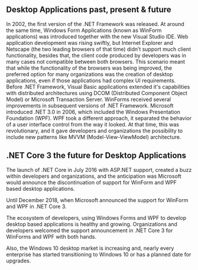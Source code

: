 ## Desktop Applications past, present & future

In 2002, the first version of the .NET Framework was released. At around the same time, Windows Form Applications (known as WinForm applications) was introduced together with the new Visual Studio IDE. Web application development was rising swiftly, but Internet Explorer and Netscape (the two leading browsers of that time) didn’t support much client functionality, besides that, the client code produced by developers was in many cases not compatible between both browsers.
This scenario meant that while the functionality of the browsers was being improved, the preferred option for many organizations was the creation of desktop applications, even if those applications had complex UI requirements.
Before .NET Framework, Visual Basic applications extended it's capabilities with distributed architectures using DCOM (Distributed Component Object Model) or Microsoft Transaction Server. WinForms received several improvements in subsequent versions of .NET Framework. Microsoft introduced .NET 3.0 in 2006, which included the Windows Presentation Foundation (WPF). WPF took a different approach, it separated the behavior of a user interface control from the way it looked. At that time, this was revolutionary, and it gave developers and organizations the possibility to include new patterns like MVVM (Model-View-ViewModel) architecture.

## .NET Core 3 the future for Desktop Applications

The launch of .NET Core in July 2016 with ASP.NET support, created a buzz within developers and organizations, and the anticipation was Microsoft would announce the discontinuation of support for WinForm and WPF based desktop applications.

Until December 2018, when Microsoft announced the support for WinForm and WPF in .NET Core 3.

The ecosystem of developers, using Windows Forms and WPF to develop desktop based applications is healthy and growing. Organizations and developers welcomed the support announcement in .NET Core 3 for WinForms and WPF with both hands.

Also, the Windows 10 desktop market is increasing and, nearly every enterprise has started transitioning to Windows 10 or has a planned date for upgrades.

